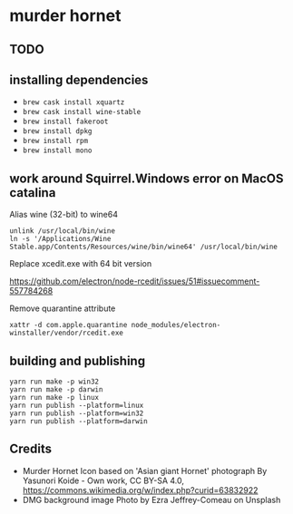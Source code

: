 # murder hornet

## TODO

## installing dependencies

* `brew cask install xquartz`
* `brew cask install wine-stable`
* `brew install fakeroot`
* `brew install dpkg`
* `brew install rpm`
* `brew install mono`

## work around Squirrel.Windows error on MacOS catalina

Alias wine (32-bit) to wine64

    unlink /usr/local/bin/wine
    ln -s '/Applications/Wine Stable.app/Contents/Resources/wine/bin/wine64' /usr/local/bin/wine

Replace xcedit.exe with 64 bit version

https://github.com/electron/node-rcedit/issues/51#issuecomment-557784268

Remove quarantine attribute

    xattr -d com.apple.quarantine node_modules/electron-winstaller/vendor/rcedit.exe 

## building and publishing

    yarn run make -p win32
    yarn run make -p darwin
    yarn run make -p linux
    yarn run publish --platform=linux
    yarn run publish --platform=win32
    yarn run publish --platform=darwin

## Credits

* Murder Hornet Icon based on 'Asian giant Hornet' photograph
  By Yasunori Koide - Own work, CC BY-SA 4.0, https://commons.wikimedia.org/w/index.php?curid=63832922
 * DMG background image Photo by Ezra Jeffrey-Comeau on Unsplash